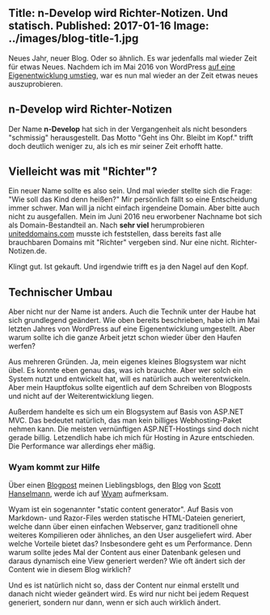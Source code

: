 ﻿Title: n-Develop wird Richter-Notizen. Und statisch.
Published: 2017-01-16
Image: ../images/blog-title-1.jpg
---
Neues Jahr, neuer Blog. Oder so ähnlich.
Es war jedenfalls mal wieder Zeit für etwas Neues. Nachdem ich im Mai 2016 von WordPress [auf eine Eigenentwicklung umstieg](/n-develop-reworked.html), war es nun mal wieder an der Zeit etwas neues auszuprobieren.

## n-Develop wird Richter-Notizen

Der Name **n-Develop** hat sich in der Vergangenheit als nicht besonders "schmissig" herausgestellt. Das Motto "Geht ins Ohr. Bleibt im Kopf." trifft doch deutlich weniger zu, als ich es mir seiner Zeit erhofft hatte. 

## Vielleicht was mit "Richter"?
Ein neuer Name sollte es also sein. Und mal wieder stellte sich die Frage: "Wie soll das Kind denn heißen?"
Mir persönlich fällt so eine Entscheidung immer schwer. Man will ja nicht einfach irgendeine Domain. Aber bitte auch nicht zu ausgefallen. Mein im Juni 2016 neu erworbener Nachname bot sich als Domain-Bestandteil an. Nach **sehr viel** herumprobieren [uniteddomains.com](https://www.uniteddomains.com/) musste ich feststellen, dass bereits fast alle brauchbaren Domains mit "Richter" vergeben sind. Nur eine nicht. Richter-Notizen.de.

Klingt gut. Ist gekauft. Und irgendwie trifft es ja den Nagel auf den Kopf.

## Technischer Umbau
Aber nicht nur der Name ist anders. Auch die Technik unter der Haube hat sich grundlegend geändert. Wie oben bereits beschrieben, habe ich im Mai letzten Jahres von WordPress auf eine Eigenentwicklung umgestellt. Aber warum sollte ich die ganze Arbeit jetzt schon wieder über den Haufen werfen?

Aus mehreren Gründen. Ja, mein eigenes kleines Blogsystem war nicht übel. Es konnte eben genau das, was ich brauchte. Aber wer solch ein System nutzt und entwickelt hat, will es natürlich auch weiterentwickeln. Aber mein Hauptfokus sollte eigentlich auf dem Schreiben von Blogposts und nicht auf der Weiterentwicklung liegen.

Außerdem handelte es sich um ein Blogsystem auf Basis von ASP.NET MVC. Das bedeutet natürlich, das man kein billiges Webhosting-Paket nehmen kann. Die meisten vernünftigen ASP.NET-Hostings sind doch nicht gerade billig.
Letzendlich habe ich mich für Hosting in Azure entschieden. Die Performance war allerdings eher mäßig.

### Wyam kommt zur Hilfe
Über einen [Blogpost](http://www.hanselman.com/blog/ExploringWyamANETStaticSiteContentGenerator.aspx) meinen Lieblingsblogs, den [Blog](http://www.hanselman.com/blog) von [Scott Hanselmann](https://twitter.com/shanselman), werde ich auf [Wyam](https://wyam.io/) aufmerksam.

Wyam ist ein sogenannter "static content generator". Auf Basis von Markdown- und Razor-Files werden statische HTML-Dateien generiert, welche dann über einen einfachen Webserver, ganz traditionell ohne weiteres Kompilieren oder ähnliches, an den User ausgeliefert wird.
Aber welche Vorteile bietet das? 
Insbesondere geht es um Performance. Denn warum sollte jedes Mal der Content aus einer Datenbank gelesen und daraus dynamisch eine View generiert werden? Wie oft ändert sich der Content wie in diesem Blog wirklich?

Und es ist natürlich nicht so, dass der Content nur einmal erstellt und danach nicht wieder geändert wird. Es wird nur nicht bei jedem Request generiert, sondern nur dann, wenn er sich auch wirklich ändert.
